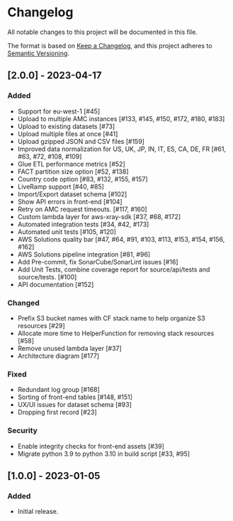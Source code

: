 # Changelog

All notable changes to this project will be documented in this file.

The format is based on [Keep a Changelog](https://keepachangelog.com/en/1.0.0/),
and this project adheres to [Semantic Versioning](https://semver.org/spec/v2.0.0.html).

## [2.0.0] - 2023-04-17

### Added

- Support for eu-west-1 [#45]
- Upload to multiple AMC instances [#133, #145, #150, #172, #180, #183]
- Upload to existing datasets [#73]
- Upload multiple files at once [#41]
- Upload gzipped JSON and CSV files [#159]
- Improved data normalization for US, UK, JP, IN, IT, ES, CA, DE, FR [#61, #63, #72, #108, #109]
- Glue ETL performance metrics [#52]
- FACT partition size option [#52, #138]
- Country code option [#83, #132, #155, #157]
- LiveRamp support [#40, #85]
- Import/Export dataset schema [#102]
- Show API errors in front-end [#104]
- Retry on AMC request timeouts. [#117, #160]
- Custom lambda layer for aws-xray-sdk [#37, #68, #172]
- Automated integration tests [#34, #42, #173]
- Automated unit tests [#105, #120]
- AWS Solutions quality bar [#47, #64, #91, #103, #113, #153, #154, #156, #162]
- AWS Solutions pipeline integration [#81, #96]
- Add Pre-commit, fix SonarCube/SonarLint issues [#16]
- Add Unit Tests, combine coverage report for source/api/tests and source/tests. [#100]
- API documentation [#152]

### Changed

- Prefix S3 bucket names with CF stack name to help organize S3 resources [#29]
- Allocate more time to HelperFunction for removing stack resources [#58]
- Remove unused lambda layer [#37]
- Architecture diagram [#177]

### Fixed

- Redundant log group [#168]
- Sorting of front-end tables [#148, #151]
- UX/UI issues for dataset schema [#93]
- Dropping first record [#23]

### Security

- Enable integrity checks for front-end assets [#39]
- Migrate python 3.9 to python 3.10 in build script [#33, #95]



## [1.0.0] - 2023-01-05

### Added

- Initial release.
